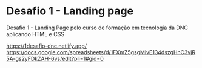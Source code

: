 # Desafio 1 - Landing page
Desafio 1 - Landing Page pelo curso de formação em tecnologia da DNC aplicando HTML e CSS

https://1desafio-dnc.netlify.app/
https://docs.google.com/spreadsheets/d/1FXmZ5gsgMivE134dszgHnC3vjR5A-gs2yFDkZAH-6vs/edit?pli=1#gid=0
